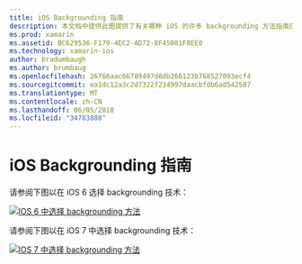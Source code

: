 ```yaml
---
title: iOS Backgrounding 指南
description: 本文档中提供此图提供了有关哪种 iOS 的许多 backgrounding 方法指南应选择针对具体需求。
ms.prod: xamarin
ms.assetid: BC629536-F179-4EC2-AD72-8F45081F8EE0
ms.technology: xamarin-ios
author: bradumbaugh
ms.author: brumbaug
ms.openlocfilehash: 26766aac66789497d8db266123b768527093ecf4
ms.sourcegitcommit: ea1dc12a3c2d7322f234997daacbfdb6ad542507
ms.translationtype: MT
ms.contentlocale: zh-CN
ms.lasthandoff: 06/05/2018
ms.locfileid: "34783888"
---
```

# <a name="ios-backgrounding-guidance"></a>iOS Backgrounding 指南

请参阅下图以在 iOS 6 选择 backgrounding 技术：

 [![](ios-backgrounding-guidance-images/image10.png "IOS 6 中选择 backgrounding 方法")](ios-backgrounding-guidance-images/image10.png#lightbox)

请参阅下图以在 iOS 7 中选择 backgrounding 技术：

 [![](ios-backgrounding-guidance-images/image10b.png "IOS 7 中选择 backgrounding 方法")](ios-backgrounding-guidance-images/image10b.png#lightbox)

